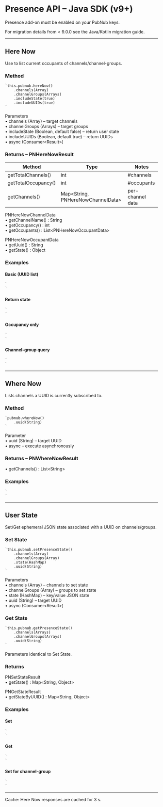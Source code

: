 # Presence API – Java SDK (v9+)

Presence add-on must be enabled on your PubNub keys.

For migration details from < 9.0.0 see the Java/Kotlin migration guide.

---

## Here Now

Use to list current occupants of channels/channel-groups.

### Method

```
`this.pubnub.hereNow()  
    .channels(Array)  
    .channelGroups(Arrays)  
    .includeState(true)  
    .includeUUIDs(true)  
`
```

Parameters  
• channels (Array) – target channels  
• channelGroups (Arrays) – target groups  
• includeState (Boolean, default false) – return user state  
• includeUUIDs (Boolean, default true) – return UUIDs  
• async (Consumer<Result<PNHereNowResult>>)

### Returns – PNHereNowResult

| Method | Type | Notes |
| --- | --- | --- |
| getTotalChannels() | int | #channels |
| getTotalOccupancy() | int | #occupants |
| getChannels() | Map\<String, PNHereNowChannelData> | per-channel data |

PNHereNowChannelData  
• getChannelName() : String  
• getOccupancy() : int  
• getOccupants() : List\<PNHereNowOccupantData>

PNHereNowOccupantData  
• getUuid() : String  
• getState() : Object

### Examples

#### Basic (UUID list)

```
`  
`
```

#### Return state

```
`  
`
```

#### Occupancy only

```
`  
`
```

#### Channel-group query

```
`  
`
```

---

## Where Now

Lists channels a UUID is currently subscribed to.

### Method

```
`pubnub.whereNow()  
    .uuid(String)  
`
```

Parameter  
• uuid (String) – target UUID  
• async – execute asynchronously

### Returns – PNWhereNowResult

• getChannels() : List\<String>

### Examples

```
`  
`
```

---

## User State

Set/Get ephemeral JSON state associated with a UUID on channels/groups.

### Set State

```
`this.pubnub.setPresenceState()  
    .channels(Array)  
    .channelGroups(Array)  
    .state(HashMap)  
    .uuid(String)  
`
```

Parameters  
• channels (Array) – channels to set state  
• channelGroups (Array) – groups to set state  
• state (HashMap) – key/value JSON state  
• uuid (String) – target UUID  
• async (Consumer<Result<PNSetStateResult>>)

### Get State

```
`this.pubnub.getPresenceState()  
    .channels(Arrays)  
    .channelGroups(Arrays)  
    .uuid(String)  
`
```

Parameters identical to Set State.

### Returns

PNSetStateResult  
• getState() : Map\<String, Object>

PNGetStateResult  
• getStateByUUID() : Map\<String, Object>

### Examples

#### Set

```
`  
`
```

#### Get

```
`  
`
```

#### Set for channel-group

```
`  
`
```

---

Cache: Here Now responses are cached for 3 s.